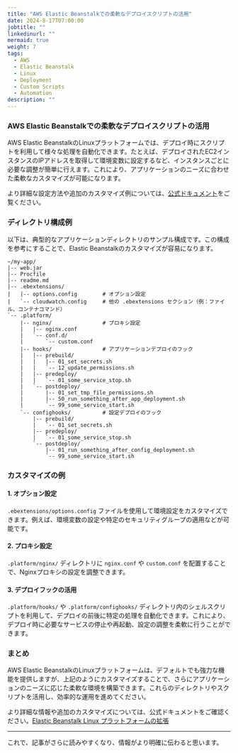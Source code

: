 ```yaml
---
title: "AWS Elastic Beanstalkでの柔軟なデプロイスクリプトの活用"
date: 2024-8-17T07:00:00
jobtitle: ""
linkedinurl: ""
mermaid: true
weight: 7
tags:
  - AWS
  - Elastic Beanstalk
  - Linux
  - Deployment
  - Custom Scripts
  - Automation
description: ""
---
```


### AWS Elastic Beanstalkでの柔軟なデプロイスクリプトの活用

AWS Elastic BeanstalkのLinuxプラットフォームでは、デプロイ時にスクリプトを利用して様々な処理を自動化できます。たとえば、デプロイされたEC2インスタンスのIPアドレスを取得して環境変数に設定するなど、インスタンスごとに必要な調整が簡単に行えます。これにより、アプリケーションのニーズに合わせた柔軟なカスタマイズが可能になります。

より詳細な設定方法や追加のカスタマイズ例については、[公式ドキュメント](https://docs.aws.amazon.com/ja_jp/elasticbeanstalk/latest/dg/platforms-linux-extend.html)をご覧ください。

### ディレクトリ構成例

以下は、典型的なアプリケーションディレクトリのサンプル構成です。この構成を参考にすることで、Elastic Beanstalkのカスタマイズが容易になります。

```
~/my-app/
|-- web.jar
|-- Procfile
|-- readme.md
|-- .ebextensions/
|   |-- options.config        # オプション設定
|   `-- cloudwatch.config     # 他の .ebextensions セクション（例：ファイル、コンテナコマンド）
`-- .platform/
    |-- nginx/                # プロキシ設定
    |   |-- nginx.conf
    |   `-- conf.d/
    |       `-- custom.conf
    |-- hooks/                # アプリケーションデプロイのフック
    |   |-- prebuild/
    |   |   |-- 01_set_secrets.sh
    |   |   `-- 12_update_permissions.sh
    |   |-- predeploy/
    |   |   `-- 01_some_service_stop.sh
    |   `-- postdeploy/
    |       |-- 01_set_tmp_file_permissions.sh
    |       |-- 50_run_something_after_app_deployment.sh
    |       `-- 99_some_service_start.sh
    `-- confighooks/          # 設定デプロイのフック
        |-- prebuild/
        |   `-- 01_set_secrets.sh
        |-- predeploy/
        |   `-- 01_some_service_stop.sh
        `-- postdeploy/
            |-- 01_run_something_after_config_deployment.sh
            `-- 99_some_service_start.sh
```

### カスタマイズの例

#### 1. オプション設定

`.ebextensions/options.config` ファイルを使用して環境設定をカスタマイズできます。例えば、環境変数の設定や特定のセキュリティグループの適用などが可能です。

#### 2. プロキシ設定

`.platform/nginx/` ディレクトリに `nginx.conf` や `custom.conf` を配置することで、Nginxプロキシの設定を調整できます。

#### 3. デプロイフックの活用

`.platform/hooks/` や `.platform/confighooks/` ディレクトリ内のシェルスクリプトを利用して、デプロイの前後に特定の処理を自動化できます。これにより、デプロイ時に必要なサービスの停止や再起動、設定の調整を柔軟に行うことができます。

### まとめ

AWS Elastic BeanstalkのLinuxプラットフォームは、デフォルトでも強力な機能を提供しますが、上記のようにカスタマイズすることで、さらにアプリケーションのニーズに応じた柔軟な環境を構築できます。これらのディレクトリやスクリプトを活用し、効率的な運用を進めてください。

より詳細な情報や追加のカスタマイズについては、公式ドキュメントをご確認ください。[Elastic Beanstalk Linux プラットフォームの拡張](https://docs.aws.amazon.com/ja_jp/elasticbeanstalk/latest/dg/platforms-linux-extend.html)

---

これで、記事がさらに読みやすくなり、情報がより明確に伝わると思います。
